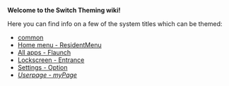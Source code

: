 
**Welcome to the Switch Theming wiki!**

Here you can find info on a few of the system titles which can be themed:
* [common](common.szs)
* [Home menu - ResidentMenu](ResidentMenu.szs)
* [All apps - Flaunch](Flaunch.szs)
* [Lockscreen - Entrance](Entrance.szs)
* [Settings - Option](Option.szs)
* _[Userpage - myPage](myPage.szs)_
